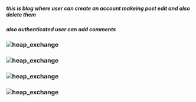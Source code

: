 ##### this is blog where user can create an account makeing post edit and also delete them
##### also authenticated user can add comments
### ![heap_exchange](https://abduonly54.000webhostapp.com/wp-content/uploads/2020/03/chat_room1-300x142.png)
### ![heap_exchange](https://abduonly54.000webhostapp.com/wp-content/uploads/2020/03/char_room3-300x192.png)
### ![heap_exchange](https://abduonly54.000webhostapp.com/wp-content/uploads/2020/03/chat_room2-300x199.png)
### ![heap_exchange](https://abduonly54.000webhostapp.com/wp-content/uploads/2020/03/chat_room4-300x185.png)
